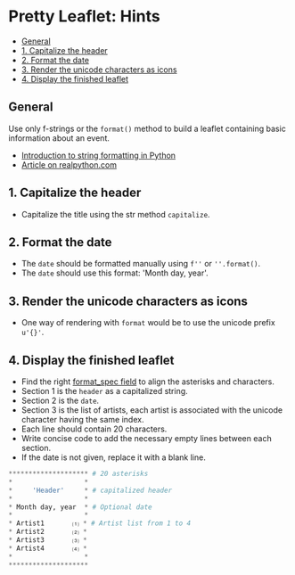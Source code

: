 # Pretty Leaflet: Hints

- [General](#general)
- [1. Capitalize the header](#1-capitalize-the-header)
- [2. Format the date](#2-format-the-date)
- [3. Render the unicode characters as icons](#3-render-the-unicode-characters-as-icons)
- [4. Display the finished leaflet](#4-display-the-finished-leaflet)

## General

Use only f-strings or the `format()` method to build a leaflet containing basic
information about an event.

- [Introduction to string formatting in Python][str-f-strings-docs]
- [Article on realpython.com][realpython-article]

## 1. Capitalize the header

- Capitalize the title using the str method `capitalize`.

## 2. Format the date

- The `date` should be formatted manually using `f''` or `''.format()`.
- The `date` should use this format: 'Month day, year'.

## 3. Render the unicode characters as icons

- One way of rendering with `format` would be to use the unicode prefix `u'{}'`.

## 4. Display the finished leaflet

- Find the right [format_spec field][formatspec-docs] to align the asterisks and
  characters.
- Section 1 is the `header` as a capitalized string.
- Section 2 is the `date`.
- Section 3 is the list of artists, each artist is associated with the unicode
  character having the same index.
- Each line should contain 20 characters.
- Write concise code to add the necessary empty lines between each section.
- If the date is not given, replace it with a blank line.

```python
******************** # 20 asterisks
*                  *
*     'Header'     * # capitalized header
*                  *
* Month day, year  * # Optional date
*                  *
* Artist1       ⑴ * # Artist list from 1 to 4
* Artist2       ⑵ *
* Artist3       ⑶ *
* Artist4       ⑷ *
*                  *
********************
```

[str-f-strings-docs]:
  https://docs.python.org/3/reference/lexical_analysis.html#f-strings
[realpython-article]: https://realpython.com/python-formatted-output/
[formatspec-docs]: https://docs.python.org/3/library/string.html#formatspec
